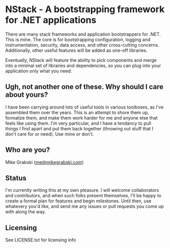 NStack - A bootstrapping framework for .NET applications
============

There are many stack frameworks and application bootstrappers for .NET. This is mine. The core is for bootstrapping configuration, logging and instrumentation, security, data access, and other cross-cutting concerns. Additionally, other useful features will be added as one-off libraries.

Eventually, NStack will feature the ability to pick components and merge into a minimal set of libraries and dependencies, so you can plug into your application only what you need.

Ugh, not another one of these. Why should I care about yours?
-
I have been carrying around lots of useful tools in various toolboxes, as I've assembled them over the years. This is an attempt to shore them up, formalize them, and make them work harder for me and anyone else that feels like using them. I'm very particular, and I have a tendancy to pull things I find apart and put them back together (throwing out stuff that I don't care for or need). Use mine or don't.

Who are you?
-
Mike Grabski (me@mikegrabski.com)

Status
-
I'm currently writing this at my own pleasure. I will welcome collaborators and contributors, and when such folks present themselves, I'll be happy to create a formal plan for features and begin milestones. Until then, use whatevery you'd like, and send me any issues or pull requests you come up with along the way.

Licensing
-
See LICENSE.txt for licensing info
